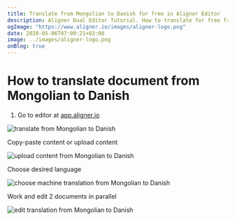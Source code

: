```yaml
---
title: Translate from Mongolian to Danish for free in Aligner Editor
description: Aligner Dual Editor Tutorial. How to translate for free from Mongolian to Danish. Aligner is multilingual document management platform. 
ogImage: "https://www.aligner.io/images/aligner-logo.png"
date: 2020-05-06T07:09:21+03:00
image: ../images/aligner-logo.png
onBlog: true
---
```


# How to translate document from Mongolian to Danish

1. Go to editor at [app.aligner.io](https://app.aligner.io "Aligner App web page")

![translate from Mongolian to Danish](../aligner-blank-editor.png "translate from Mongolian to Danish")

Copy-paste content or upload content

![upload content from Mongolian to Danish](../aligner-uploaded-document.png "upload content from Mongolian to Danish")

Choose desired language

![choose machine translation from Mongolian to Danish](../aligner-language-dropdown.png "choose machine translation from Mongolian to Danish")

Work and edit 2 documents in parallel

![edit translation from Mongolian to Danish](../aligner-double-sitded-editor.png "edit translation from Mongolian to Danish")


